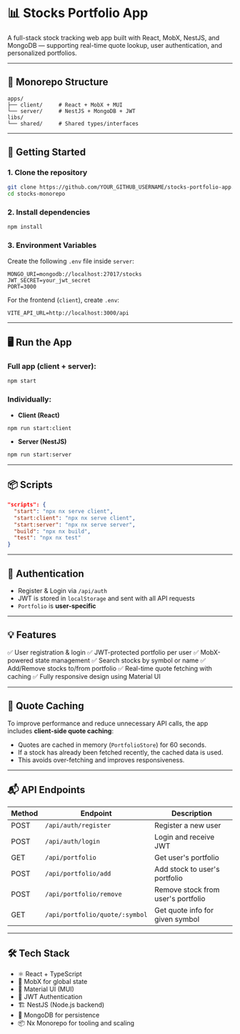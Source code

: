 # 📊 Stocks Portfolio App

A full-stack stock tracking web app built with React, MobX, NestJS, and MongoDB — supporting real-time quote lookup, user authentication, and personalized portfolios.

---

## 📁 Monorepo Structure

```
apps/
├── client/     # React + MobX + MUI
└── server/     # NestJS + MongoDB + JWT
libs/
└── shared/     # Shared types/interfaces
```

---

## 🚀 Getting Started

### 1. Clone the repository

```bash
git clone https://github.com/YOUR_GITHUB_USERNAME/stocks-portfolio-app.git
cd stocks-monorepo
```

### 2. Install dependencies

```bash
npm install
```

### 3. Environment Variables

Create the following `.env` file inside `server`:

```
MONGO_URI=mongodb://localhost:27017/stocks
JWT_SECRET=your_jwt_secret
PORT=3000
```

For the frontend (`client`), create `.env`:

```
VITE_API_URL=http://localhost:3000/api
```

---

## 🖥️ Run the App

### Full app (client + server):

```bash
npm start
```

### Individually:

* **Client (React)**

```bash
npm run start:client
```

* **Server (NestJS)**

```bash
npm run start:server
```

---

## 📦 Scripts

```json
"scripts": {
  "start": "npx nx serve client",
  "start:client": "npx nx serve client",
  "start:server": "npx nx serve server",
  "build": "npx nx build",
  "test": "npx nx test"
}
```

---

## 🔐 Authentication

* Register & Login via `/api/auth`
* JWT is stored in `localStorage` and sent with all API requests
* `Portfolio` is **user-specific**

---

## 💡 Features

✅ User registration & login
✅ JWT-protected portfolio per user
✅ MobX-powered state management
✅ Search stocks by symbol or name
✅ Add/Remove stocks to/from portfolio
✅ Real-time quote fetching with caching
✅ Fully responsive design using Material UI

---

## 💾 Quote Caching

To improve performance and reduce unnecessary API calls, the app includes **client-side quote caching**:

* Quotes are cached in memory (`PortfolioStore`) for 60 seconds.
* If a stock has already been fetched recently, the cached data is used.
* This avoids over-fetching and improves responsiveness.

---

## 📬 API Endpoints

| Method | Endpoint                       | Description                        |
| ------ | ------------------------------ | ---------------------------------- |
| POST   | `/api/auth/register`           | Register a new user                |
| POST   | `/api/auth/login`              | Login and receive JWT              |
| GET    | `/api/portfolio`               | Get user's portfolio               |
| POST   | `/api/portfolio/add`           | Add stock to user's portfolio      |
| POST   | `/api/portfolio/remove`        | Remove stock from user's portfolio |
| GET    | `/api/portfolio/quote/:symbol` | Get quote info for given symbol    |

---

## 🛠️ Tech Stack

* ⚛️ React + TypeScript
* 🧠 MobX for global state
* 🎨 Material UI (MUI)
* 🔐 JWT Authentication
* 🏗️ NestJS (Node.js backend)
* 🧰 MongoDB for persistence
* 📦 Nx Monorepo for tooling and scaling
